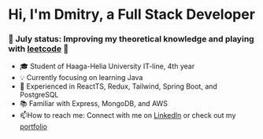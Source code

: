 # Hi, I'm Dmitry, a Full Stack Developer

### 🌟 July status: Improving my theoretical knowledge and playing with [leetcode](https://leetcode.com/uch2ha/) 🌟

- 🎓 Student of Haaga-Helia University IT-line, 4th year
- 💡 Currently focusing on learning Java
- 💪 Experienced in ReactTS, Redux, Tailwind, Spring Boot, and PostgreSQL
- 📚 Familiar with Express, MongoDB, and AWS
- 📫How to reach me: Connect with me on [LinkedIn](https://www.linkedin.com/in/dmitry-sinyavskiy/) or check out my [portfolio](https://dmitry-sinyavskiy.netlify.app/)

<!--
**uch2ha/uch2ha** is a ✨ _special_ ✨ repository because its `README.md` (this file) appears on your GitHub profile.

Here are some ideas to get you started:

- 🔭 I’m currently working on ...
- 👯 I’m looking to collaborate on ...
- 🤔 I’m looking for help with ...
- 💬 Ask me about ...
- 📫 How to reach me: ...
- 😄 Pronouns: ...
- ⚡ Fun fact: ...
-->
